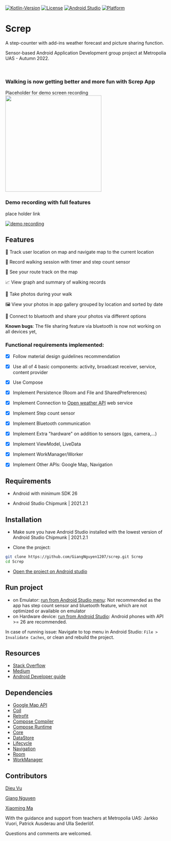 

[![Kotlin-Version][kotlin-image]][kotlin-url]
[![License][license-image]][license-url]
[![Android Studio][android-studio-image]][android-studio-image]
[![Platform][android-image]][android-url]

# Screp
A step-counter with add-ins weather forecast and picture sharing function.

Sensor-based Android Application Development group project at Metropolia UAS - Autumn 2022.

<br  />

### Walking is now getting better and more fun with Screp App

<p  align="row">

Placeholder for demo screen recording
<img  src= ""  width="300"  >

</p>

<p>

### Demo recording with full features

<p> place holder link 

 [![demo recording](http://img.youtube.com/vi/fS2B3cMipnM/0.jpg)](https://youtu.be/fS2B3cMipnM)
  
</p>

## Features

📍 Track user location on map and navigate map to the current location

🚶 Record walking session with timer and step count sensor
 
👣 See your route track on the map 

📈 View graph and summary of walking records

📸 Take photos during your walk

🖼️ View your photos in app gallery grouped by location and sorted by date

📲 Connect to bluetooth and share your photos via different options


**Known bugs**: The file sharing feature via bluetooth is now not working on all devices yet,

### Functional requirements implemented:
 
- [x] Follow material design guidelines recommendation
- [x] Use all of 4 basic components: activity, broadcast receiver, service, content provider
- [x] Use Compose
- [x] Implement Persistence (Room and File and SharedPreferences)
- [x] Implement Connection to [Open weather API](https://api.openweathermap.org/data/2.5/weather?) web service
- [x] Implement Step count sensor
- [x] Implement Bluetooth communication
- [x] Implement Extra "hardware" on addition to sensors (gps, camera,...)
- [x] Implement ViewModel, LiveData
- [x] Implement WorkManager/Worker 
- [x] Implement Other APIs: Google Map, Navigation


## Requirements

- Android with minimum SDK 26

- Android Studio Chipmunk | 2021.2.1 

## Installation

- Make sure you have Android Studio installed with the lowest version of Android Studio Chipmunk | 2021.2.1 

- Clone the project: 

```zsh
git clone https://github.com/GiangNguyen1207/screp.git Screp
cd Screp

```

- [Open the project on Android studio](https://developer.android.com/studio/projects/create-project#ImportAProject)


## Run project
- on Emulator: [run from Android Studio menu](https://developer.android.com/studio/run/emulator): Not recommended as the app has step count sensor and bluetooth feature, which are not optimized or available on emulator
- on Hardware device: [run from Android Studio](https://developer.android.com/studio/run/device): Android phones with API >= 26 are recommended.

In case of running issue: Navigate to top menu in Android Studio: `File > Invalidate Caches`, or clean and rebuild the project.

## Resources

- [Stack Overflow](https://stackoverflow.com/)
- [Medium](https://medium.com/)
- [Android Developer guide](https://developer.android.com/guide)

## Dependencies
- [Google Map API](https://developers.google.com/maps/documentation/android-sdk/overview)
- [Coil](https://coil-kt.github.io/coil/)
- [Retrofit](https://github.com/square/retrofit)
- [Compose Compiler](https://github.com/androidx/androidx/blob/androidx-main/compose/compiler)
- [Compose Runtime](https://github.com/androidx/androidx/blob/androidx-main/compose/runtime)
- [Core](https://github.com/androidx/androidx/blob/androidx-main/core)
- [DataStore](https://github.com/androidx/androidx/blob/androidx-main/datastore)
- [Lifecycle](https://github.com/androidx/androidx/blob/androidx-main/lifecycle)
- [Navigation](https://github.com/androidx/androidx/blob/androidx-main/navigation)
- [Room](https://github.com/androidx/androidx/blob/androidx-main/room)
- [WorkManager](https://github.com/androidx/androidx/blob/androidx-main/work)


## Contributors

[Dieu Vu](https://github.com/dieu-vu)

[Giang Nguyen](https://github.com/GiangNguyen1207)

[Xiaoming Ma](https://github.com/myxmxm)


With the guidance and support from teachers at Metropolia UAS: Jarkko Vuori, Patrick Ausderau and Ulla Sederlöf.

Questions and comments are welcomed.

[kotlin-image]: https://img.shields.io/badge/kotlin-1.7.0-blue
[kotlin-url]: https://kotlinlang.org/
[android-studio-image]: https://img.shields.io/badge/Android%20Studio-Dolphin%20%7C%202021.3.1-orange
[android-image]: https://img.shields.io/badge/-Android-green
[android-url]: https://developer.android.com/
[license-image]: https://img.shields.io/badge/License-MIT-blue.svg
[license-url]: LICENSE
